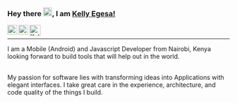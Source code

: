 ### Hey there <img src="https://media.giphy.com/media/hvRJCLFzcasrR4ia7z/giphy.gif" width="20px">, I am [Kelly Egesa!](https://kellyegesa.github.io/portfolio/)

<a href="https://twitter.com/K_Egesa">
  <img align="left" alt="Kelly Egesa | Twitter" width="22px" src="https://raw.githubusercontent.com/peterthehan/peterthehan/master/assets/twitter.svg" />
</a>

<a href="https://www.linkedin.com/in/kelly-egesa-7890131a1/">
  <img align="left" alt="Kelly's LinkedIN" width="22px" src="https://raw.githubusercontent.com/peterthehan/peterthehan/master/assets/linkedin.svg" />
</a>

<a href="mailto:kelly.egesa@gmail.com">
  <img align="left" alt="Kelly's LinkedIN" width="25px" src="https://upload.wikimedia.org/wikipedia/commons/7/7e/Gmail_icon_%282020%29.svg" />
</a>

<!-- ![visitors](https://visitor-badge.glitch.me/badge?page_id=kellyegesa.kellyegesa) -->

<br>
<hr>

I am a Mobile (Android) and Javascript Developer from Nairobi, Kenya looking forward to build tools that will help out in the world.

<br>
My passion for software lies with transforming ideas into Applications with elegant interfaces. I take great care in the experience, architecture, and code quality of the things I build.

<br>
